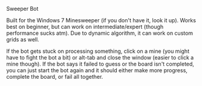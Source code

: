 Sweeper Bot

Built for the Windows 7 Minesweeper (if you don't have it, look it up).
Works best on beginner, but can work on intermediate/expert (though performance sucks atm).
Due to dynamic algorithm, it can work on custom grids as well.

If the bot gets stuck on processing something, click on a mine (you might have to fight the bot a bit) or alt-tab and close the window (easier to click a mine though).
If the bot says it failed to guess or the board isn't completed, you can just start the bot again and it should either make more progress, complete the board, or fail all together.